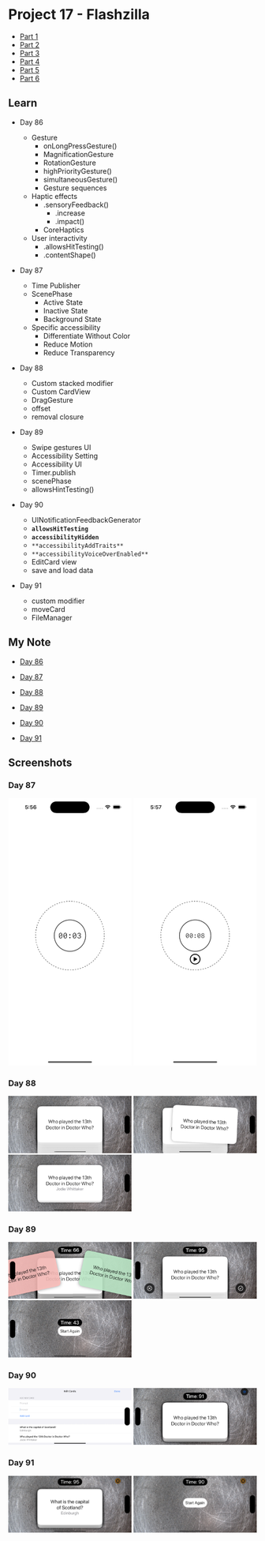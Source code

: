 # Project 17 - Flashzilla

- [Part 1](https://www.hackingwithswift.com/100/swiftui/86)
- [Part 2](https://www.hackingwithswift.com/100/swiftui/87)
- [Part 3](https://www.hackingwithswift.com/100/swiftui/88)
- [Part 4](https://www.hackingwithswift.com/100/swiftui/89)
- [Part 5](https://www.hackingwithswift.com/100/swiftui/90)
- [Part 6](https://www.hackingwithswift.com/100/swiftui/91)

## **Learn**

- Day 86
    - Gesture
        - onLongPressGesture()
        - MagnificationGesture
        - RotationGesture
        - highPriorityGesture()
        - simultaneousGesture()
        - Gesture sequences
    - Haptic effects
        - .sensoryFeedback()
            - .increase
            - .impact()
        - CoreHaptics
    - User interactivity
        - .allowsHitTesting()
        - .contentShape()
        
- Day 87
    - Time Publisher
    - ScenePhase
        - Active State
        - Inactive State
        - Background State
    - Specific accessibility
        - Differentiate Without Color
        - Reduce Motion
        - Reduce Transparency
        
- Day 88
    - Custom stacked modifier
    - Custom CardView
    - DragGesture
    - offset
    - removal closure
    
- Day 89
    - Swipe gestures UI
    - Accessibility Setting
    - Accessibility UI
    - Timer.publish
    - scenePhase
    - allowsHintTesting()
    
- Day 90
    - UINotificationFeedbackGenerator
    - **`allowsHitTesting`**
    - **`accessibilityHidden`**
    - `**accessibilityAddTraits**`
    - `**accessibilityVoiceOverEnabled**`
    - EditCard view
    - save and load data
- Day 91
    - custom modifier
    - moveCard
    - FileManager
    
## **My Note**

- [Day 86](https://hsiangdev.notion.site/Day-86-Project-17-part-1-Flashzilla-100DaysOfSwiftUI-86be9502c1714968952afb5da82d79ce?pvs=4)
- [Day 87](https://hsiangdev.notion.site/Day-87-Project-17-Part-2-Flashzilla-100DaysOfSwiftUI-75d0aad922d14bbf89b9465de576fd67?pvs=4)
- [Day 88](https://hsiangdev.notion.site/Day-88-Project-17-part-3-Flashzilla-100DaysOfSwiftUI-f9d0bdf3e1ba42d4a695801aa975e20f?pvs=4)
- [Day 89](https://hsiangdev.notion.site/Day-89-Project-17-part-4-Flashzilla-100DaysOfSwiftUI-9aaef663ae4443598822d79cebea8eca?pvs=4)

- [Day 90](https://hsiangdev.notion.site/Day-90-Project-17-part-5-Flashzilla-100DaysOfSwiftUI-2a0ec9f313834bb7b2ee880790ac32e9?pvs=4)

- [Day 91](https://hsiangdev.notion.site/Day-91-Project-17-part-6-Flashzilla-100DaysOfSwiftUI-2729fb4db58c44329bbf7fa7c02e92d3?pvs=4)

## Screenshots

### Day 87

<div>
    <img src="Screenshots/day87-Flashzilla-1.png" width="250">
    <img src="Screenshots/day87-Flashzilla-2.png" width="250">
</div>

### Day 88

<div>
    <img src="Screenshots/day88-Flashzilla-1.png" width="250">
    <img src="Screenshots/day88-Flashzilla-2.png" width="250">
    <img src="Screenshots/day88-Flashzilla-3.png" width="250">
</div>

### Day 89

<div>
    <img src="Screenshots/day89-Flashzilla-1.png" width="250">
    <img src="Screenshots/day89-Flashzilla-2.png" width="250">
    <img src="Screenshots/day89-Flashzilla-3.png" width="250">
</div>

### Day 90

<div>
    <img src="Screenshots/day90-Flashzilla-1.png" width="250">
    <img src="Screenshots/day90-Flashzilla-2.png" width="250">
</div>

### Day 91

<div>
    <img src="Screenshots/day91-Flashzilla-1.png" width="250">
    <img src="Screenshots/day91-Flashzilla-2.png" width="250">
</div>
  
